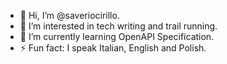 - 👋 Hi, I’m @saveriocirillo.
- 👀 I’m interested in tech writing and trail running.
- 🌱 I’m currently learning OpenAPI Specification.
- ⚡ Fun fact: I speak Italian, English and Polish.
